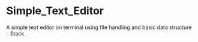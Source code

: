 # Simple_Text_Editor
A simple text editor on terminal using file handling and basic data structure - Stack.
